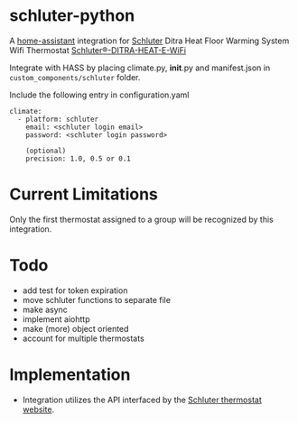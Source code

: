# schluter-python
A [home-assistant] integration for [Schluter][] Ditra Heat Floor Warming System Wifi Thermostat
[Schluter®-DITRA-HEAT-E-WiFi]

Integrate with HASS by placing climate.py, __init__.py and manifest.json in `custom_components/schluter` folder.

Include the following entry in configuration.yaml

    climate:
      - platform: schluter
        email: <schluter login email>
        password: <schluter login password>
        
        (optional)
        precision: 1.0, 0.5 or 0.1

# Current Limitations
  Only the first thermostat assigned to a group will be recognized by this integration.
  
# Todo
- add test for token expiration
- move schluter functions to separate file
- make async
- implement aiohttp
- make (more) object oriented
- account for multiple thermostats

# Implementation
- Integration utilizes the API interfaced by the [Schluter thermostat website].

[home-assistant]: https://github.com/home-assistant/home-assistant
[Schluter]: https://www.schluter.com/schluter-us/en_US/
[Schluter®-DITRA-HEAT-E-WiFi]: https://www.schluter.com/schluter-us/en_US/Floor-Warming/c/FW
[Schluter thermostat website]: https://ditra-heat-e-wifi.schluter.com/
